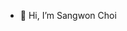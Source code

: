 - 👋 Hi, I’m Sangwon Choi

<!---
westsidegi/westsidegi is a ✨ special ✨ repository because its `README.md` (this file) appears on your GitHub profile.
You can click the Preview link to take a look at your changes.
--->
